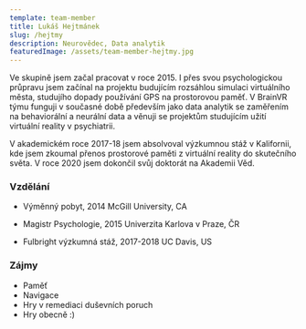 ```yaml
---
template: team-member
title: Lukáš Hejtmánek
slug: /hejtmy
description: Neurovědec, Data analytik
featuredImage: /assets/team-member-hejtmy.jpg
---
```



Ve skupině jsem začal pracovat v roce 2015. I přes svou psychologickou průpravu jsem začínal na projektu budujícím rozsáhlou simulaci virtuálního města, studujího dopady používání GPS na prostorovou paměť. V BrainVR týmu funguji v současné době především jako data analytik se zaměřením na behaviorální a neurální data a věnuji se projektům studujícím užití virtuální reality v psychiatrii.

V akademickém roce 2017-18 jsem absolvoval výzkumnou stáž v Kalifornii, kde jsem zkoumal přenos prostorové paměti z virtuální reality do skutečního světa. V roce 2020 jsem dokončil svůj doktorát na Akademii Věd.

### Vzdělání
-   Výměnný pobyt, 2014
    McGill University, CA
    
-   Magistr Psychologie, 2015
    Univerzita Karlova v Praze, ČR
    
-   Fulbright výzkumná stáž, 2017-2018
    UC Davis, US
    

### Zájmy
-   Paměť
-   Navigace
-   Hry v remediaci duševních poruch
-   Hry obecně :)
